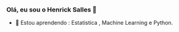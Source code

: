 ### Olá, eu sou o Henrick Salles 👋

- 🌱 Estou aprendendo : Estatistica , Machine Learning  e Python.
